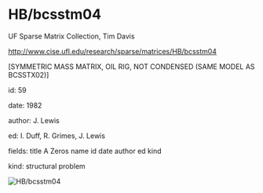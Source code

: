 # HB/bcsstm04

 UF Sparse Matrix Collection, Tim Davis

 http://www.cise.ufl.edu/research/sparse/matrices/HB/bcsstm04

 [SYMMETRIC MASS MATRIX, OIL RIG, NOT CONDENSED (SAME MODEL AS BCSSTX02)]

 id: 59

 date: 1982

 author: J. Lewis

 ed: I. Duff, R. Grimes, J. Lewis

 fields: title A Zeros name id date author ed kind

 kind: structural problem

![HB/bcsstm04](http://yifanhu.net/GALLERY/GRAPHS/GIF_SMALL/HB@bcsstm04.gif)
